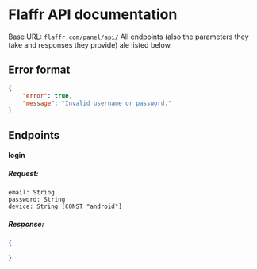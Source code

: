 # Flaffr API documentation
Base URL: `flaffr.com/panel/api/`
All endpoints (also the parameters they take and responses they provide) ale listed below.

## Error format
```json
{
    "error": true,
    "message": "Invalid username or password."
}
```

## Endpoints

#### login
##### Request:
```
email: String
password: String
device: String [CONST "android"]
```

##### Response:
```json
{
  
}
```

